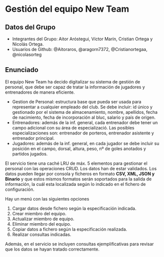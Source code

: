 # Gestión del equipo New Team
## Datos del Grupo
- Integrantes del Grupo: Aitor Aróstegui, Víctor Marín, Cristian Ortega y Nicolás Ortega.
- Usuarios de Github: @Aitoraros, @aragorn7372, @Cristianortegaa, @nicolasorteg

## Enunciado
El equipo New Team ha decido digitalizar su sistema de gestión de personal, que debe ser capaz de tratar la información de jugadores y entrenadores de manera eficiente.
* Gestion de Personal: estructura base que pueda ser usada para representar a cualquier empleado del club. Se debe incluir: id único y gestionado por el sistema de almacenamiento, nombre, apellidos, fecha de nacimiento, fecha de incorporación al bluc, salario y país de origen.
* Entrenadores: además de la inf. general, cada entrenador debe tener un campo adicional con su área de especializació. Las posibles especializaciones son: entrenador de porteros, entrenador asistente y entrenador principal.
* Jugadores: además de la inf. general, en cada jugador se debe incluir su posición en el campo, dorsal, altura, peso, nº de goles anotados y partidos jugados.

El servicio tiene una caché LRU de máx. 5 elementos para gestionar el personal con las operaciones CRUD. Los datos han de estar validados. Los datos pueden llegar por consola y ficheros en formato **CSV, XML, JSON y Binario** y que estos mismos formatos serán soportados para la salida de información, la cuál esta localizada según lo indicado en el fichero de configuración.

Hay un menú con las siguientes opciones
1. Cargar datos desde fichero según la especificación indicada.
2. Crear miembro del equipo.
3. Actualizar miembro de equipo.
4. Eliminar miembro del equipo.
5. Copiar datos a fichero según la especificación realizada.
6. Realizar consultas indicadas.

Además, en el servicio se incluyen consultas ejemplificativas para revisar que los datos se hayan tratado correctamente.



